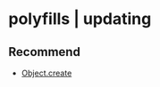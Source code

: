 # polyfills | updating

## Recommend

- [Object.create](/polyfills/object-create.html)

<Comments />
